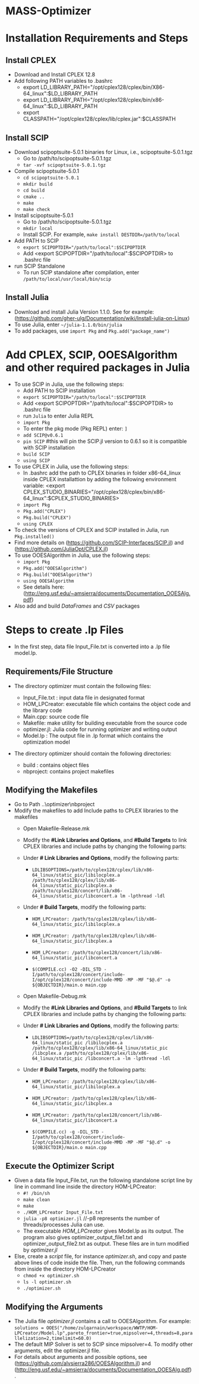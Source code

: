 # MASS-Optimizer

# Installation Requirements and Steps

## Install CPLEX
* Download and Install CPLEX 12.8
* Add following PATH variables to .bashrc
    * export LD_LIBRARY_PATH="/opt/cplex128/cplex/bin/X86-64_linux":$LD_LIBRARY_PATH 
    * export LD_LIBRARY_PATH="/opt/cplex128/cplex/bin/x86-64_linux":$LD_LIBRARY_PATH 
    * export CLASSPATH="/opt/cplex128/cplex/lib/cplex.jar":$CLASSPATH

## Install SCIP
* Download scipoptsuite-5.0.1 binaries for Linux, i.e., scipoptsuite-5.0.1.tgz 
    * Go to /path/to/scipoptsuite-5.0.1.tgz
    * `tar -xvf scipoptsuite-5.0.1.tgz`
* Compile scipoptsuite-5.0.1
    * `cd scipoptsuite-5.0.1`
    * `mkdir build`
    * `cd build`
    * `cmake ..`
    * `make`
    * `make check`
* Install scipoptsuite-5.0.1
    * Go to /path/to/scipoptsuite-5.0.1.tgz
    * `mkdir local`
    * Install SCIP. For example, `make install DESTDIR=/path/to/local`
* Add PATH to SCIP  
    * `export SCIPOPTDIR="/path/to/local":$SCIPOPTDIR`
    * Add <export SCIPOPTDIR="/path/to/local":$SCIPOPTDIR> to .bashrc file 
* run SCIP Standalone  
    * To run SCIP standalone after compilation, enter `/path/to/local/usr/local/bin/scip`
  
## Install Julia
* Download and install Julia Version 1.1.0. See for example: (https://github.com/gher-ulg/Documentation/wiki/Install-julia-on-Linux)
* To use Julia, enter `~/julia-1.1.0/bin/julia`
* To add packages, use `import Pkg` and `Pkg.add("package_name")`

# Add CPLEX, SCIP, OOESAlgorithm and other required packages in Julia
* To use SCIP in Julia, use the following steps:
    * Add PATH to SCIP installation  
    * `export SCIPOPTDIR="/path/to/local":$SCIPOPTDIR`
    * Add <export SCIPOPTDIR="/path/to/local":$SCIPOPTDIR> to .bashrc file
    * run `Julia` to enter Julia REPL
    * `import Pkg`
    *  To enter the pkg mode (Pkg REPL) enter: `]` 
    * `add SCIP@v0.6.1`
    * `pin SCIP`  #this will pin the SCIP.jl version to 0.6.1 so it is compatible with SCIP installation
    * `build SCIP`
    * `using SCIP`
* To use CPLEX in Julia, use the following steps:
    * In .bashrc add the path to CPLEX binaries in folder x86-64_linux inside CPLEX installattion by adding the following environment variable: <export CPLEX_STUDIO_BINARIES="/opt/cplex128/cplex/bin/x86-64_linux":$CPLEX_STUDIO_BINARIES>
    * `import Pkg`
    * `Pkg.add("CPLEX")`
    * `Pkg.build("CPLEX")`
    * `using CPLEX`
 * To check the versions of CPLEX and SCIP installed in Julia, run `Pkg.installed()`
 * Find more details on (https://github.com/SCIP-Interfaces/SCIP.jl) and (https://github.com/JuliaOpt/CPLEX.jl)
 * To use OOESAlgorithm in Julia, use the following steps:
    * `import Pkg`
    * `Pkg.add("OOESAlgorithm")`
    * `Pkg.build("OOESAlgorithm")`
    * `using OOESAlgorithm`
    * See details here: (http://eng.usf.edu/~amsierra/documents/Documentation_OOESAlg.pdf)
 * Also add and build _DataFrames_ and _CSV_ packages
  
# Steps to create .lp Files
* In the first step, data file Input_File.txt is converted into a .lp file model.lp. 
  
## Requirements/File Structure
* The directory optimizer must contain the following files: 
    * Input_File.txt : input data file in designated format
    * HOM_LPCreator: executable file which contains the object code and the library code
    *	Main.cpp: source code file
    *	Makefile: make utility for building executable from the source code
    * optimizer.jl: Julia code for running optimizer and writing output
    * Model.lp : The output file in .lp format which contains the optimization model

* The directory optimizer should contain the following directories: 
    * build : contains object files
    *	nbproject: contains project makefiles
    
## Modifying the Makefiles
*	Go to Path ..\optimizer\nbproject
* Modify the makefiles to add Include paths to CPLEX libraries to the makefiles
    * Open Makefile-Release.mk
    * Modify the **#Link Libraries and Options**, and **#Build Targets** to link CPLEX libraries and include paths by changing the following parts:<br/>
    * Under **# Link Libraries and Options**, modify the following parts: <br/>
        * `LDLIBSOPTIONS=/path/to/cplex128/cplex/lib/x86-64_linux/static_pic/libilocplex.a /path/to/cplex128/cplex/lib/x86-64_linux/static_pic/libcplex.a /path/to/cplex128/concert/lib/x86-64_linux/static_pic/libconcert.a lm -lpthread -ldl`<br/>
    * Under **# Build Targets**, modify the following parts: <br/>
        * `HOM_LPCreator: /path/to/cplex128/cplex/lib/x86-64_linux/static_pic/libilocplex.a`

        * `HOM_LPCreator: /path/to/cplex128/cplex/lib/x86-64_linux/static_pic/libcplex.a`

        * `HOM_LPCreator: /path/to/cplex128/concert/lib/x86-64_linux/static_pic/libconcert.a`
    
        * `$(COMPILE.cc) -O2 -DIL_STD -I/path/to/cplex128/concert/include-I/opt/cplex128/concert/include-MMD -MP -MF "$@.d" -o ${OBJECTDIR}/main.o main.cpp`
  
    * Open Makefile-Debug.mk
    * Modify the **#Link Libraries and Options**, and **#Build Targets** to link CPLEX libraries and include paths by changing the following parts:<br/>
    * Under **# Link Libraries and Options**, modify the following parts: <br/>
        * `LDLIBSOPTIONS=/path/to/cplex128/cplex/lib/x86-64_linux/static_pic /libilocplex.a /path/to/cplex128/cplex/lib/x86-64_linux/static_pic /libcplex.a /path/to/cplex128/cplex/lib/x86-64_linux/static_pic /libconcert.a -lm -lpthread -ldl`
    * Under **# Build Targets**, modify the following parts: <br/>
        * `HOM_LPCreator: /path/to/cplex128/cplex/lib/x86-64_linux/static_pic/libilocplex.a`

        * `HOM_LPCreator: /path/to/cplex128/cplex/lib/x86-64_linux/static_pic/libcplex.a`

        * `HOM_LPCreator: /path/to/cplex128/concert/lib/x86-64_linux/static_pic/libconcert.a`

        * `$(COMPILE.cc) -g -DIL_STD -I/path/to/cplex128/concert/include-I/opt/cplex128/concert/include-MMD -MP -MF "$@.d" -o ${OBJECTDIR}/main.o main.cpp`

## Execute the Optimizer Script
* Given a data file Input_File.txt, run the following standalone script line by line in command line inside the directory HOM-LPCreator:
    * `#! /bin/sh`
    * `make clean`
    * `make`
    * `./HOM_LPCreator Input_File.txt`
    * `julia -p8 optimizer.jl`  //-p8 represents the number of threads/processes Julia can use.  
    * The executable _HOM_LPCreator_ gives Model.lp as its output. The program also gives optimizer_output_file1.txt and optimizer_output_file2.txt as output. These files are in turn modified by _optimizer.jl_
* Else, create a _script_ file, for instance _optimizer.sh_, and copy and paste above lines of code inside the file. Then, run the following commands from inside the directory HOM-LPCreator
    * `chmod +x optimizer.sh`
    * `ls -l optimizer.sh`
    * `./optimizer.sh`

## Modifying the Arguments
* The Julia file _optimizer.jl_ contains a call to OOESAlgorithm. For example:  
`solutions = OOES("/home/zulqarnain/workspace/WWTP/HOM-LPCreator/Model.lp",pareto_frontier=true,mipsolver=4,threads=8,parallelization=2,timelimit=60.0)`
* The default MIP Solver is set to SCIP since mipsolver=4. To modify other arguments, edit the optimizer.jl file.
* For details about arguments and possible options, see (https://github.com/alvsierra286/OOESAlgorithm.jl) and (http://eng.usf.edu/~amsierra/documents/Documentation_OOESAlg.pdf). 
  
